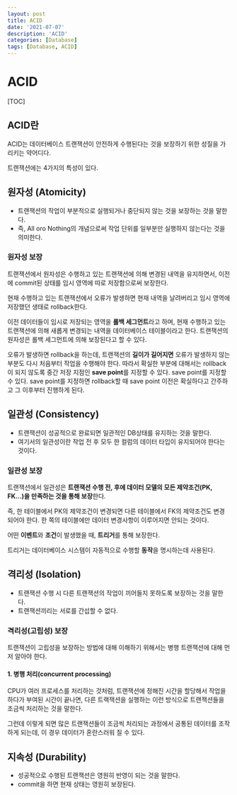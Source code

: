 ```yaml
---
layout: post
title: ACID
date: '2021-07-07'
description: 'ACID'
categories: [Database]
tags: [Database, ACID]
---
```

# ACID

[TOC]

## ACID란

ACID는 데이터베이스 트랜잭션이 안전하게 수행된다는 것을 보장하기 위한 성질을 가리키는 약어디다.

트랜잭션에는 4가지의 특성이 있다.



## 원자성 (Atomicity)

-  트랜잭션의 작업이 부분적으로 실행되거나 중단되지 않는 것을 보장하는 것을 말한다.
- 즉, All oro Nothing의 개념으로써 작업 단위를 일부분만 실행하지 않는다는 것을 의미한다.

### 원자성 보장

트랜잭션에서 원자성은 수행하고 있는 트랜잭션에 의해 변경된 내역을 유지하면서, 이전에 commit된 상태를 임시 영역에 따로 저장함으로써 보장한다.

현재 수행하고 있는 트랜잭션에서 오류가 발생하면 현재 내역을 날려버리고 임시 영역에 저장했던 생태로 rollback한다.

이전 데이터들이 임시로 저장되는 영역을 **롤백 세그먼트**라고 하며, 현재 수행하고 있는 트랜잭션에 의해 새롭게 변경되는 내역을 데이터베이스 테이블이라고 한다. 트랜잭션의 원자성은 롤백 세그먼트에 의해 보장된다고 할 수 있다.

오류가 발생하면 rollback을 하는데, 트랜잭션의 **길이가 길어지면** 오류가 발생하지 않는 부분도 다시 처음부터 작업을 수행해야 한다. 따라서 확실한 부분에 대해서는 rollback이 되지 않도록 중간 저장 지점인 **save point**를 지정할 수 있다. save point를 지정할 수 있다. save point를 지정하면 rollback할 때 save point 이전은 확실하다고 간주하고 그 이후부터 진행하게 된다.

## 일관성 (Consistency)

- 트랜잭션이 성공적으로 완료되면 일관적인 DB상태를 유지하는 것을 말한다.
- 여기서의 일관성이란 작업 전 후 모두 한 컬럼의 데이터 타입이 유지되어야 한다는 것이다.

### 일관성 보장

트랜잭션에서 일관성은 **트랜잭션 수행 전, 후에 데이터 모델의 모든 제약조건(PK, FK...)을 만족하는 것을 통해 보장**한다.

즉, 한 테이블에서 PK의 제약조건이 변경되면 다른 테이블에서 FK의 제약조건도 변경되어야 한다. 한 쪽의 테이블에만 데이터 변경사항이 이루어지면 안되는 것이다.

어떤 **이벤트**와 **조건**이 발생했을 때, **트리거**를 통해 보장한다.

트리거는 데이터베이스 시스템이 자동적으로 수행할 **동작**을 명시하는데 사용된다.

## 격리성 (Isolation)

- 트랜잭션 수행 시 다른 트랜잭션의 작업이 끼어들지 못하도록 보장하는 것을 말한다.
- 트랜잭션끼리는 서로를 간섭할 수 없다.

### 격리성(고립성) 보장

트랜잭션이 고립성을 보장하는 방법에 대해 이해하기 위해서는 병행 트랜잭션에 대해 먼저 알아야 한다.

#### 1. 병행 처리(concurrent processing)

CPU가 여러 프로세스를 처리하는 것처럼, 트랜잭션에 정해진 시간을 할당해서 작업을 하다가 부여된 시간이 끝나면, 다른 트랙잭션을 실행하는 이런 방식으로 트랜잭션들을 조금씩 처리하는 것을 말한다.

그런데 이렇게 되면 많은 트랜잭션들이 조금씩 처리되는 과정에서 공통된 데이터를 조작하게 되는데, 이 경우 데이터가 혼란스러워 질 수 있다.

## 지속성 (Durability)

- 성공적으로 수행된 트랜잭션은 영원히 반영이 되는 것을 말한다.
- commit을 하면 현재 상태는 영원히 보장된다.



